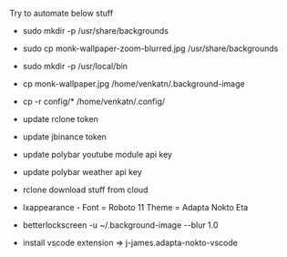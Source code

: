 
Try to automate below stuff
* sudo mkdir -p /usr/share/backgrounds
* sudo cp monk-wallpaper-zoom-blurred.jpg /usr/share/backgrounds
* sudo mkdir -p /usr/local/bin
* cp monk-wallpaper.jpg /home/venkatn/.background-image
* cp -r config/* /home/venkatn/.config/
* update rclone token
* update jbinance token
* update polybar youtube module api key
* update polybar weather api key
* rclone download stuff from cloud

* lxappearance - 
     Font = Roboto 11
     Theme = Adapta Nokto Eta
* betterlockscreen -u ~/.background-image --blur 1.0
* install vscode extension => j-james.adapta-nokto-vscode